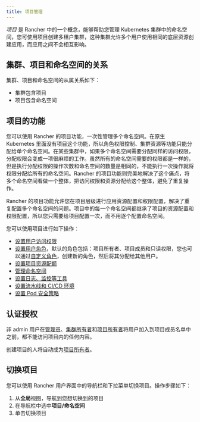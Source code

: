 ```yaml
---
title: 项目管理
---
```


_项目_ 是 Rancher 中的一个概念，能够帮助您管理 Kubernetes 集群中的命名空间，您可使用项目创建多租户集群，这种集群允许多个用户使用相同的底层资源创建应用，而应用之间不会相互影响。

## 集群、项目和命名空间的关系

集群、项目和命名空间的从属关系如下：

- 集群包含项目
- 项目包含命名空间

## 项目的功能

您可以使用 Rancher 的项目功能，一次性管理多个命名空间。在原生 Kubernetes 里面没有项目这个功能，所以角色权限控制、集群资源等功能只能分配给单个命名空间。在某些集群中，如果多个命名空间需要分配同样的访问权限，分配权限会变成一项很麻烦的工作。虽然所有的命名空间需要的权限都是一样的，但是执行分配权限的操作次数和命名空间的数量是相同的，不能执行一次操作就将权限分配给所有的命名空间。Rancher 的项目功能则完美地解决了这个痛点，将多个命名空间看做一个整体，把访问权限和资源分配给这个整体，避免了重复操作。

Rancher 的项目功能允许您在项目层级进行应用资源配置和权限配置，解决了重复配置多个命名空间的问题。项目中的每一个命名空间都继承了项目的资源配置和权限配置，所以您只需要给项目配置一次，而不用逐个配置命名空间。

您可以使用项目进行如下操作：

- [设置用户访问权限](/docs/project-admin/project-members/_index)
- [设置用户角色](/docs/admin-settings/rbac/cluster-project-roles/_index)，默认的角色包括：项目所有者、项目成员和只读权限，您也可以通过[自定义角色](/docs/admin-settings/rbac/default-custom-roles/_index)，创建新的角色，然后将其分配给其他用户。
- [设置项目资源配额](/docs/project-admin/resource-quotas/_index)
- [管理命名空间](/docs/project-admin/namespaces/_index)
- [设置日志、监控等工具](/docs/project-admin/tools/_index)
- [设置流水线和 CI/CD 环境](/docs/project-admin/pipelines/_index)
- [设置 Pod 安全策略](/docs/project-admin/pod-security-policies/_index)

## 认证授权

非 admin 用户在[管理员](/docs/admin-settings/rbac/global-permissions/_index)、[集群所有者](/docs/admin-settings/rbac/cluster-project-roles/_index)和[项目所有者](/docs/admin-settings/rbac/cluster-project-roles/_index)将用户加入到项目成员名单中之前，都不能访问项目内的任何内容。

创建项目的人将自动成为[项目所有者](/docs/admin-settings/rbac/cluster-project-roles/_index)。

## 切换项目

您可以使用 Rancher 用户界面中的导航栏和下拉菜单切换项目。操作步骤如下：

1. 从**全局**视图，导航到您想切换到的项目
2. 在导航栏中选中**项目/命名空间**
3. 单击切换项目
